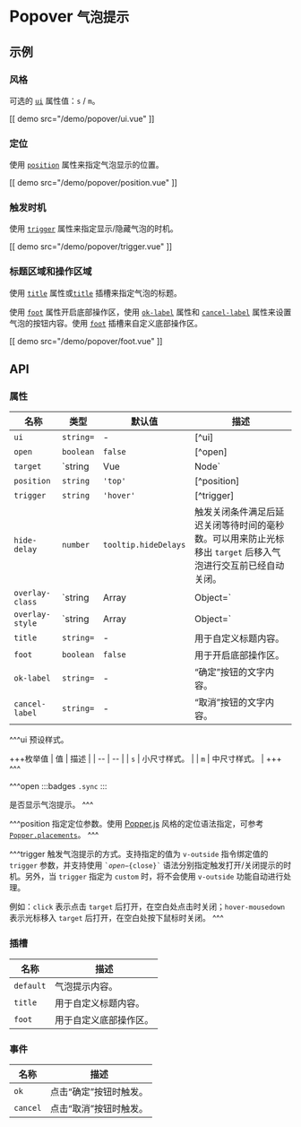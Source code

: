 # Popover <small>气泡提示</small>

## 示例

### 风格

可选的 [`ui`](#props-ui) 属性值：`s` / `m`。

[[ demo src="/demo/popover/ui.vue" ]]

### 定位

使用 [`position`](#props-position) 属性来指定气泡显示的位置。

[[ demo src="/demo/popover/position.vue" ]]

### 触发时机

使用 [`trigger`](#props-trigger) 属性来指定显示/隐藏气泡的时机。

[[ demo src="/demo/popover/trigger.vue" ]]

### 标题区域和操作区域

使用 [`title`](#props-title) 属性或[`title`](#slots-title) 插槽来指定气泡的标题。

使用 [`foot`](#props-foot) 属性开启底部操作区，使用 [`ok-label`](#props-ok-label) 属性和 [`cancel-label`](#props-cancel-label) 属性来设置气泡的按钮内容。使用 [`foot`](#slots-foot) 插槽来自定义底部操作区。

[[ demo src="/demo/popover/foot.vue" ]]

## API

### 属性

| 名称 | 类型 | 默认值 | 描述 |
| -- | -- | -- | -- |
| ``ui`` | `string=` | - | [^ui] |
| ``open`` | `boolean` | `false` | [^open] |
| ``target`` | `string | Vue | Node` | - | 参考 [`Overlay`](./overlay) 组件的 [`target`](./overlay#props-target) 属性。 |
| ``position`` | `string` | `'top'` | [^position] |
| ``trigger`` | `string` | `'hover'` | [^trigger] |
| ``hide-delay`` | `number` | `tooltip.hideDelays` | 触发关闭条件满足后延迟关闭等待时间的毫秒数。可以用来防止光标移出 `target` 后移入气泡进行交互前已经自动关闭。 |
| ``overlay-class`` | `string | Array | Object=` | - | 参考 [`Overlay`](./overlay) 组件的 [`overlay-class`](./overlay#props-overlay-class) 属性。 |
| ``overlay-style`` | `string | Array | Object=` | - | 参考 [`Overlay`](./overlay) 组件的 [`overlay-style`](./overlay#props-overlay-style) 属性。 |
| ``title`` | `string=` | - | 用于自定义标题内容。 |
| ``foot`` | `boolean` | `false` | 用于开启底部操作区。 |
| ``ok-label`` | `string=` | - | “确定”按钮的文字内容。 |
| ``cancel-label`` | `string=` | - | “取消”按钮的文字内容。 |

^^^ui
预设样式。

+++枚举值
| 值 | 描述 |
| -- | -- |
| `s` | 小尺寸样式。 |
| `m` | 中尺寸样式。 |
+++
^^^

^^^open
:::badges
`.sync`
:::

是否显示气泡提示。
^^^

^^^position
指定定位参数。使用 [Popper.js](https://popper.js.org/) 风格的定位语法指定，可参考 [`Popper.placements`](https://popper.js.org/popper-documentation.html#Popper.placements)。
^^^

^^^trigger
触发气泡提示的方式。支持指定的值为 `v-outside` 指令绑定值的 `trigger` 参数，并支持使用 <code>&#0096;${open}-${close}&#0096;</code> 语法分别指定触发打开/关闭提示的时机。另外，当 `trigger` 指定为 `custom` 时，将不会使用 `v-outside` 功能自动进行处理。

例如：`click` 表示点击 `target` 后打开，在空白处点击时关闭；`hover-mousedown` 表示光标移入 `target` 后打开，在空白处按下鼠标时关闭。
^^^

### 插槽

| 名称 | 描述 |
| -- | -- |
| ``default`` | 气泡提示内容。 |
| ``title`` | 用于自定义标题内容。 |
| ``foot`` | 用于自定义底部操作区。 |

### 事件

| 名称 | 描述 |
| -- | -- |
| ``ok`` | 点击“确定”按钮时触发。 |
| ``cancel`` | 点击“取消”按钮时触发。 |
